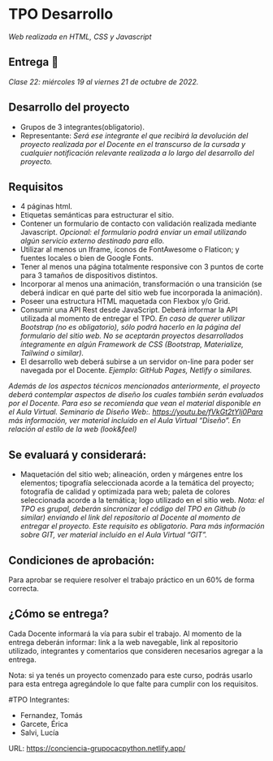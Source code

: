 # TPO Desarrollo
_Web realizada en HTML, CSS y Javascript_

## Entrega 🚀
_Clase 22: miércoles 19 al viernes 21 de octubre de 2022._

## Desarrollo del proyecto
- Grupos de 3 integrantes(obligatorio). 
- Representante: 
_Será ese integrante el que recibirá la devolución del proyecto realizada por el Docente en el transcurso de la cursada y cualquier notificación relevante realizada a lo largo del desarrollo del proyecto._

## Requisitos
- 4 páginas html.
- Etiquetas semánticas para estructurar el sitio.
- Contener un formulario de contacto con validación realizada mediante Javascript. 
_Opcional: el formulario podrá enviar un email utilizando algún servicio externo destinado para ello._
- Utilizar al menos un Iframe, íconos de FontAwesome o Flaticon; y fuentes locales o bien de Google Fonts.
- Tener al menos una página totalmente responsive con 3 puntos de corte para 3 tamaños de dispositivos distintos.
- Incorporar al menos una animación, transformación o una transición (se deberá indicar en qué parte del sitio web fue incorporada la animación).
- Poseer una estructura HTML maquetada con Flexbox y/o Grid.
- Consumir una API Rest desde JavaScript. Deberá informar la API utilizada al momento de entregar el TPO.
_En caso de querer utilizar Bootstrap (no es obligatorio), sólo podrá hacerlo en la página del formulario del sitio web. No se aceptarán proyectos desarrollados íntegramente en algún Framework de CSS (Bootstrap, Materialize, Tailwind o similar)._
- El desarrollo web deberá subirse a un servidor on-line para poder ser navegada por el Docente. _Ejemplo: GitHub Pages, Netlify o similares._

_Además de los aspectos técnicos mencionados anteriormente, el proyecto deberá contemplar aspectos de diseño los cuales también serán evaluados por el Docente. Para eso se recomienda que vean el material disponible en el Aula Virtual. Seminario de Diseño Web:.  https://youtu.be/fVkGt2tYIj0Para más información, ver material incluído en el Aula Virtual “Diseño”. En relación al estilo de la web (look&feel)_

## Se evaluará y considerará: 
- Maquetación del sitio web; alineación, orden y márgenes entre los elementos; tipografía seleccionada acorde a la temática del proyecto; fotografía de calidad y optimizada para web; paleta de colores seleccionada acorde a la temática; logo utilizado en el sitio web.
_Nota: el TPO es grupal, deberán sincronizar el código del TPO en Github (o similar) enviando el link del repositorio al Docente al momento de entregar el proyecto. Este requisito es obligatorio. Para más información sobre GIT, ver material incluído en el Aula Virtual “GIT”._

## Condiciones de aprobación: 
Para aprobar se requiere resolver el trabajo práctico en un 60% de forma correcta.

## ¿Cómo se entrega?
Cada Docente informará la vía para subir el trabajo. Al momento de la entrega deberán informar: link a la web navegable, link al repositorio utilizado, integrantes y comentarios que consideren necesarios agregar a la entrega.

Nota: si ya tenés un proyecto comenzado para este curso, podrás usarlo para esta entrega agregándole lo que falte para cumplir con los requisitos.

#TPO
Integrantes:
- Fernandez, Tomás
- Garcete, Érica 
- Salvi, Lucía

URL: https://conciencia-grupocacpython.netlify.app/